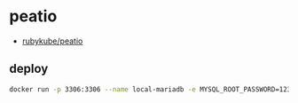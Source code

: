 # peatio

* [rubykube/peatio](https://github.com/rubykube/peatio)

## deploy

```bash
docker run -p 3306:3306 --name local-mariadb -e MYSQL_ROOT_PASSWORD=123456 -d mariadb:latest
```

